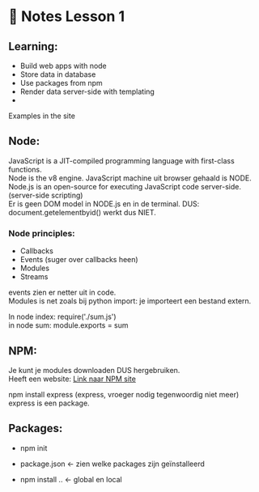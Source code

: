 # :notebook: Notes Lesson 1

## Learning:
- Build web apps with node
- Store data in database
- Use packages from npm
- Render data server-side with templating
- 

Examples in the site

## Node:
JavaScript is a JIT-compiled programming language with first-class functions. <br>
Node is the v8 engine. JavaScript machine uit browser gehaald is NODE. <br>
Node.js is an open-source for executing JavaScript code server-side. (server-side scripting) <br>
Er is geen DOM model in NODE.js en in de terminal. 
DUS: document.getelementbyid() werkt dus NIET.

### Node principles:
- Callbacks
- Events (suger over callbacks heen)
- Modules
- Streams

events zien er netter uit in code.<br>
Modules is net zoals bij python import: je importeert een bestand extern. 

In node index: require('./sum.js')<br>
in node sum: module.exports = sum

## NPM:
Je kunt je modules downloaden DUS hergebruiken. <br>
Heeft een website: [Link naar NPM site]('www.npmjs.com)

npm install express (express, vroeger nodig tegenwoordig niet meer)<br>
express is een package.

## Packages: 
- npm init
- package.json <- zien welke packages zijn geïnstalleerd

- npm install .. <- global en local